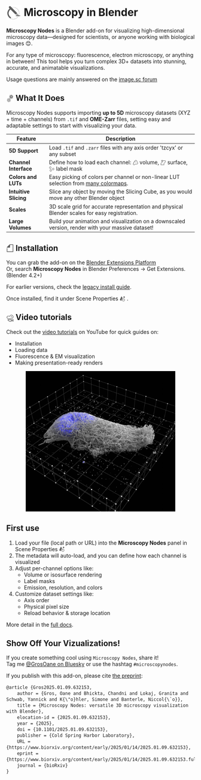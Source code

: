 # <img src="./docs/grey_icons/icon_microscopy_nodes.svg" width="40" style="vertical-align:-0.4em;"/> Microscopy in Blender

**Microscopy Nodes** is a Blender add-on for visualizing high-dimensional microscopy data—designed for scientists, or anyone working with biological images 😊.

 For any type of microscopy: fluorescence, electron microscopy, or anything in between! This tool helps you turn complex 3D+ datasets into stunning, accurate, and animatable visualizations. 

Usage questions are mainly answered on the [image.sc forum](https://forum.image.sc/tag/microscopy-nodes)

## <img src="./docs/grey_icons/blender_icon_settings.svg" width="20" style="vertical-align:-0.2em;"/>  What It Does

Microscopy Nodes supports importing **up to 5D** microscopy datasets (XYZ + time + channels) from `.tif` and **OME-Zarr** files, setting easy and adaptable settings to start with visualizing your data.


| Feature | Description |
|--------|-------------|
| **5D Support** | Load `.tif` and `.zarr` files with any axis order 'tzcyx' or any subset |
| **Channel Interface** | Define how to load each channel: <img src="./docs/grey_icons/blender_icon_outliner_data_volume.svg" width="15" style="vertical-align:-0.2em;"/> volume, <img src="./docs/grey_icons/blender_icon_outliner_data_surface.svg" width="15" style="vertical-align:-0.2em;"/> surface, <img src="./docs/grey_icons/blender_icon_outliner_data_pointcloud.svg" width="15" style="vertical-align:-0.2em;"/> label mask |
| **Colors and LUTs** | Easy picking of colors per channel or non-linear LUT selection from [many colormaps](https://cmap-docs.readthedocs.io/en/stable/).  |
| **Intuitive Slicing** | Slice any object by moving the Slicing Cube, as you would move any other Blender object |
| **Scales** | 3D scale grid for accurate representation and physical Blender scales for easy registration.  |
| **Large Volumes** | Build your animation and visualization on a downscaled version, render with your massive dataset! |


## <img src="./docs/grey_icons/blender_icon_file.svg" width="20" style="vertical-align:-0.2em;"/> Installation

You can grab the add-on on the [Blender Extensions Platform](https://extensions.blender.org/add-ons/microscopynodes/)  
Or, search **Microscopy Nodes** in Blender Preferences → Get Extensions. (Blender 4.2+)

For earlier versions, check the [legacy install guide](https://oanegros.github.io/MicroscopyNodes/outdated).

Once installed, find it under Scene Properties <img src="./docs/grey_icons/blender_icon_scene_data.svg" width="15" style="vertical-align:-0.2em;"/> .

## <img src="./docs/grey_icons/blender_icon_camera_data.svg" width="20" style="vertical-align:-0.2em;"/>  Video tutorials

Check out the [video tutorials](https://www.youtube.com/@oanegros) on YouTube for quick guides on:
- Installation
- Loading data
- Fluorescence & EM visualization
- Making presentation-ready renders

<p align="center"><img src="./figures/newprettyside.png" width="400"/></p>


## First use

1. Load your file (local path or URL) into the **Microscopy Nodes** panel in Scene Properties <img src="./docs/grey_icons/blender_icon_scene_data.svg" width="15" style="vertical-align:-0.2em;"/> 
2. The metadata will auto-load, and you can define how each channel is visualized
3. Adjust per-channel options like:
   - Volume or isosurface rendering
   - Label masks
   - Emission, resolution, and colors
4. Customize dataset settings like:
   - Axis order
   - Physical pixel size
   - Reload behavior & storage location

More detail in the [full docs](https://oanegros.github.io/MicroscopyNodes/).

## Show Off Your Vizualizations!

If you create something cool using `Microscopy Nodes`, share it!  
Tag me [@GrosOane on Bluesky](https://bsky.app/profile/grosoane.bsky.social) or use the hashtag `#microscopynodes`.

If you publish with this add-on, please cite [the preprint](https://www.biorxiv.org/content/10.1101/2025.01.09.632153v1):
```
@article {Gros2025.01.09.632153,
	author = {Gros, Oane and Bhickta, Chandni and Lokaj, Granita and Schwab, Yannick and K{\"o}hler, Simone and Banterle, Niccol{\`o}},
	title = {Microscopy Nodes: versatile 3D microscopy visualization with Blender},
	elocation-id = {2025.01.09.632153},
	year = {2025},
	doi = {10.1101/2025.01.09.632153},
	publisher = {Cold Spring Harbor Laboratory},
	URL = {https://www.biorxiv.org/content/early/2025/01/14/2025.01.09.632153},
	eprint = {https://www.biorxiv.org/content/early/2025/01/14/2025.01.09.632153.full.pdf},
	journal = {bioRxiv}
} 
```

